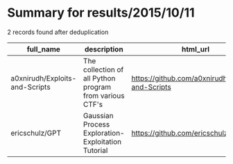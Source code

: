 
# Summary for results/2015/10/11
    
2 records found after deduplication

| full_name | description | html_url | matched_list | matched_count | pushed_at | size | stargazers_count | language | forks_count |
|--------------------------------|---------------------------------------------------------|---------------------------------------------------|----------------|-----------------|---------------------------|--------|--------------------|------------|---------------|
| a0xnirudh/Exploits-and-Scripts | The collection of all Python program from various CTF's | https://github.com/a0xnirudh/Exploits-and-Scripts | ['exploit'] | 1 | 2015-10-11 05:52:53+00:00 | 212 | 21 | Python | 13 |
| ericschulz/GPT | Gaussian Process Exploration-Exploitation Tutorial | https://github.com/ericschulz/GPT | ['exploit'] | 1 | 2015-10-11 21:17:17+00:00 | 1560 | 0 | TeX | 2 |
